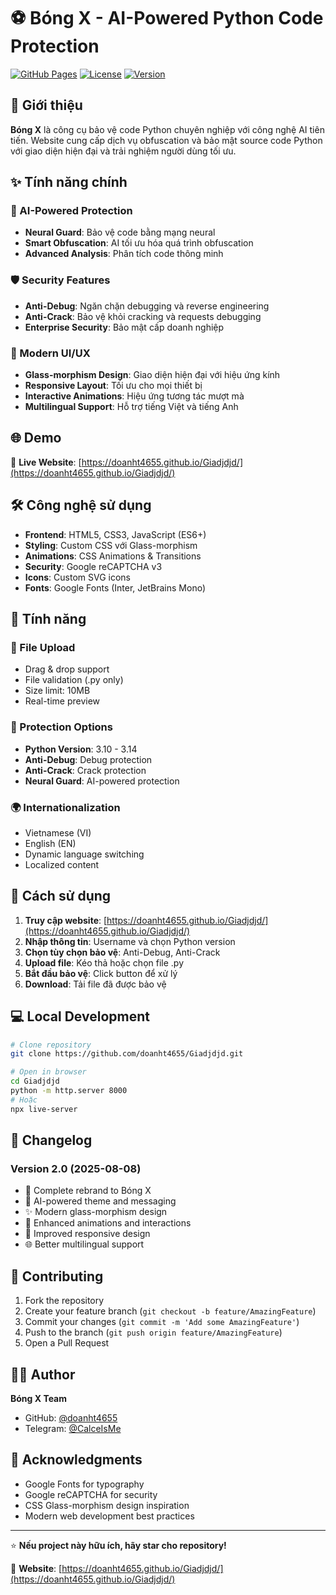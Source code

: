 # ⚽ Bóng X - AI-Powered Python Code Protection

[![GitHub Pages](https://img.shields.io/badge/GitHub%20Pages-Live-brightgreen)](https://doanht4655.github.io/Giadjdjd/)
[![License](https://img.shields.io/badge/License-MIT-blue.svg)](LICENSE)
[![Version](https://img.shields.io/badge/Version-2.0-orange.svg)](https://github.com/doanht4655/Giadjdjd)

## 🚀 Giới thiệu

**Bóng X** là công cụ bảo vệ code Python chuyên nghiệp với công nghệ AI tiên tiến. Website cung cấp dịch vụ obfuscation và bảo mật source code Python với giao diện hiện đại và trải nghiệm người dùng tối ưu.

## ✨ Tính năng chính

### 🤖 AI-Powered Protection
- **Neural Guard**: Bảo vệ code bằng mạng neural
- **Smart Obfuscation**: AI tối ưu hóa quá trình obfuscation
- **Advanced Analysis**: Phân tích code thông minh

### 🛡️ Security Features
- **Anti-Debug**: Ngăn chặn debugging và reverse engineering
- **Anti-Crack**: Bảo vệ khỏi cracking và requests debugging
- **Enterprise Security**: Bảo mật cấp doanh nghiệp

### 🎨 Modern UI/UX
- **Glass-morphism Design**: Giao diện hiện đại với hiệu ứng kính
- **Responsive Layout**: Tối ưu cho mọi thiết bị
- **Interactive Animations**: Hiệu ứng tương tác mượt mà
- **Multilingual Support**: Hỗ trợ tiếng Việt và tiếng Anh

## 🌐 Demo

🔗 **Live Website**: [https://doanht4655.github.io/Giadjdjd/](https://doanht4655.github.io/Giadjdjd/)

## 🛠️ Công nghệ sử dụng

- **Frontend**: HTML5, CSS3, JavaScript (ES6+)
- **Styling**: Custom CSS với Glass-morphism
- **Animations**: CSS Animations & Transitions
- **Security**: Google reCAPTCHA v3
- **Icons**: Custom SVG icons
- **Fonts**: Google Fonts (Inter, JetBrains Mono)

## 🎯 Tính năng

### 📁 File Upload
- Drag & drop support
- File validation (.py only)
- Size limit: 10MB
- Real-time preview

### 🔧 Protection Options
- **Python Version**: 3.10 - 3.14
- **Anti-Debug**: Debug protection
- **Anti-Crack**: Crack protection
- **Neural Guard**: AI-powered protection

### 🌍 Internationalization
- Vietnamese (VI)
- English (EN)
- Dynamic language switching
- Localized content

## 🚀 Cách sử dụng

1. **Truy cập website**: [https://doanht4655.github.io/Giadjdjd/](https://doanht4655.github.io/Giadjdjd/)
2. **Nhập thông tin**: Username và chọn Python version
3. **Chọn tùy chọn bảo vệ**: Anti-Debug, Anti-Crack
4. **Upload file**: Kéo thả hoặc chọn file .py
5. **Bắt đầu bảo vệ**: Click button để xử lý
6. **Download**: Tải file đã được bảo vệ

## 💻 Local Development

```bash
# Clone repository
git clone https://github.com/doanht4655/Giadjdjd.git

# Open in browser
cd Giadjdjd
python -m http.server 8000
# Hoặc
npx live-server
```

## 📝 Changelog

### Version 2.0 (2025-08-08)
- 🎨 Complete rebrand to Bóng X
- 🤖 AI-powered theme and messaging
- ✨ Modern glass-morphism design
- 🔧 Enhanced animations and interactions
- 📱 Improved responsive design
- 🌐 Better multilingual support

## 🤝 Contributing

1. Fork the repository
2. Create your feature branch (`git checkout -b feature/AmazingFeature`)
3. Commit your changes (`git commit -m 'Add some AmazingFeature'`)
4. Push to the branch (`git push origin feature/AmazingFeature`)
5. Open a Pull Request

## 👨‍💻 Author

**Bóng X Team**
- GitHub: [@doanht4655](https://github.com/doanht4655)
- Telegram: [@CalceIsMe](https://t.me/CalceIsMe)

## 🙏 Acknowledgments

- Google Fonts for typography
- Google reCAPTCHA for security
- CSS Glass-morphism design inspiration
- Modern web development best practices

---

⭐ **Nếu project này hữu ích, hãy star cho repository!**

🔗 **Website**: [https://doanht4655.github.io/Giadjdjd/](https://doanht4655.github.io/Giadjdjd/)